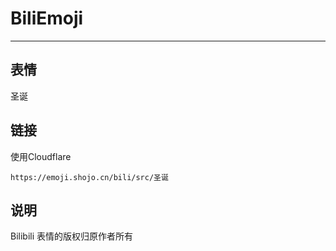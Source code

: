 # BiliEmoji
---
## 表情
圣诞
## 链接
使用Cloudflare
```
https://emoji.shojo.cn/bili/src/圣诞
```
## 说明
Bilibili 表情的版权归原作者所有
